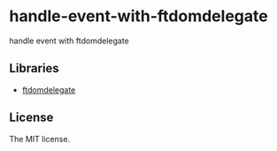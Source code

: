 # handle-event-with-ftdomdelegate

handle event with ftdomdelegate

## Libraries

- [ftdomdelegate](https://github.com/ftlabs/ftdomdelegate)

## License

The MIT license.
